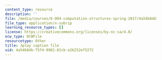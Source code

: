 ```yaml
---
content_type: resource
description: ''
file: /media/courses/6-004-computation-structures-spring-2017/4a54b84b75f4998282cbe26252ef5272_3YjMdixww4c.srt
file_type: application/x-subrip
learning_resource_types: []
license: https://creativecommons.org/licenses/by-nc-sa/4.0/
ocw_type: OCWFile
resourcetype: Other
title: 3play caption file
uid: 4a54b84b-75f4-9982-82cb-e26252ef5272
---
```

